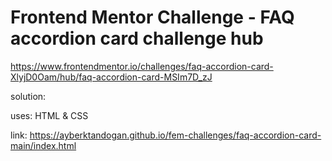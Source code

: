 # Frontend Mentor Challenge - FAQ accordion card challenge hub
https://www.frontendmentor.io/challenges/faq-accordion-card-XlyjD0Oam/hub/faq-accordion-card-MSIm7D_zJ

solution: 

uses: HTML & CSS

link: https://ayberktandogan.github.io/fem-challenges/faq-accordion-card-main/index.html